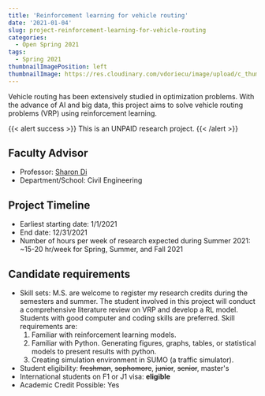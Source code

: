 ```yaml
---
title: 'Reinforcement learning for vehicle routing'
date: '2021-01-04'
slug: project-reinforcement-learning-for-vehicle-routing
categories:
  - Open Spring 2021
tags:
  - Spring 2021
thumbnailImagePosition: left
thumbnailImage: https://res.cloudinary.com/vdoriecu/image/upload/c_thumb,w_200,g_face/v1579110178/construction_c6dqbd.png
---
```

Vehicle routing has been extensively studied in optimization problems. With the advance of AI and big data, this project aims to solve vehicle routing problems (VRP) using reinforcement learning.

<!--more-->

{{< alert success >}}
This is an UNPAID research project.
{{< /alert >}}

## Faculty Advisor
+ Professor: [Sharon Di](https://sharondi-columbia.wixsite.com/ditectlab/publications)
+ Department/School: Civil Engineering

## Project Timeline
+ Earliest starting date: 1/1/2021
+ End date: 12/31/2021
+ Number of hours per week of research expected during Summer 2021: ~15-20 hr/week for Spring, Summer, and Fall 2021

## Candidate requirements
+ Skill sets: M.S. are welcome to register my research credits during the semesters and summer. The student involved in this project will conduct a comprehensive literature review on VRP and develop a RL model. Students with good computer and coding skills are preferred. Skill requirements are:
  1.	Familiar with reinforcement learning models.
  2.	Familiar with Python. Generating figures, graphs, tables, or statistical models to present results with python. 
  3.	Creating simulation environment in SUMO (a traffic simulator).
+ Student eligibility: ~~freshman~~, ~~sophomore~~, ~~junior~~, ~~senior~~, master's
+ International students on F1 or J1 visa: **eligible**
+ Academic Credit Possible: Yes

